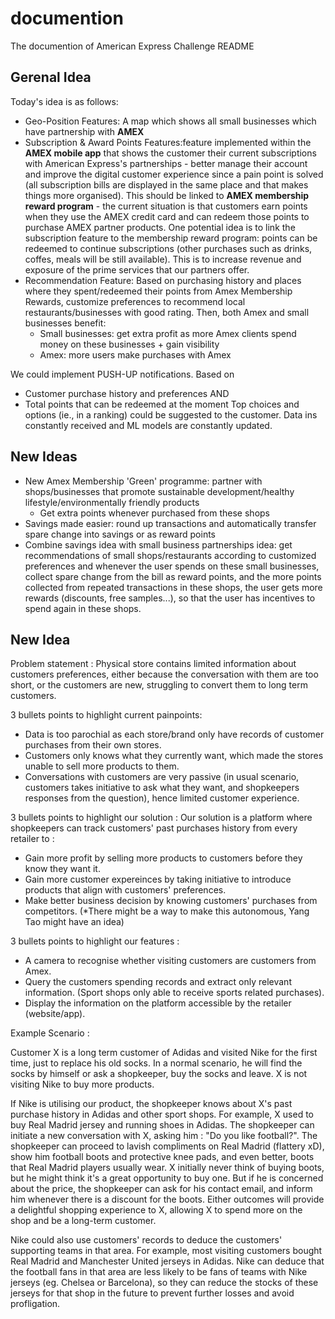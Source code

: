 # documention
The documention of American Express Challenge README

## Gerenal Idea
Today's idea is as follows:
* Geo-Position Features: A map which shows all small businesses which have partnership with **AMEX**
* Subscription & Award Points Features:feature implemented within the **AMEX mobile app** that shows the 
customer their current subscriptions with American Express's partnerships - better manage their account and improve
the digital customer experience since a pain point is solved (all subscription bills are displayed
in the same place and that makes things more organised).
This should be linked to **AMEX membership reward program** - the current situation is that customers
earn points when they use the AMEX credit card and can redeem those points to purchase AMEX partner products.
One potential idea is to link the subscription feature to the membership reward program: points can be redeemed 
to continue subscriptions (other purchases such as drinks, coffes, meals will be still available).
This is to increase revenue and exposure of the prime services that our partners offer.
* Recommendation Feature:  Based on purchasing history and places where they spent/redeemed their points from Amex Membership Rewards, customize preferences to recommend local restaurants/businesses with good rating. Then, both Amex and small businesses benefit:
   - Small businesses: get extra profit as more Amex clients spend money on these businesses + gain visibility 
   - Amex: more users make purchases with Amex 
   
We could implement PUSH-UP notifications. Based on
  - Customer purchase history and preferences
  AND
  - Total points that can be redeemed at the moment
Top choices and options (ie., in a ranking) could be suggested to the customer. Data ins constantly received and ML models are
constantly updated.





## New Ideas
* New Amex Membership 'Green' programme: partner with shops/businesses that promote sustainable development/healthy lifestyle/environmentally friendly products
   - Get extra points whenever purchased from these shops
* Savings made easier: round up transactions and automatically transfer spare change into savings or as reward points
* Combine savings idea with small business partnerships idea: get recommendations of small shops/restaurants according to customized preferences and whenever the user spends on these small businesses, collect spare change from the bill as reward points, and the more points collected from repeated transactions in these shops, the user gets more rewards (discounts, free samples...), so that the user has incentives to spend again in these shops.

## New Idea
Problem statement :  Physical store contains limited information about customers preferences, either because the conversation with them are too short, or the customers are new, struggling to convert them to long term customers.

3 bullets points to highlight current painpoints:
- Data is too parochial as each store/brand only have records of customer purchases from their own stores.
- Customers only knows what they currently want, which made the stores unable to sell more products to them.
- Conversations with customers are very passive (in usual scenario, customers takes initiative to ask what they want, and shopkeepers responses from the question), hence limited customer experience.

3 bullets points to highlight our solution :
Our solution is a platform where shopkeepers can track customers' past purchases history from every retailer to :
- Gain more profit by selling more products to customers before they know they want it.
- Gain more customer expereinces by taking initiative to introduce products that align with customers' preferences.
- Make better business decision by knowing customers' purchases from competitors. (*There might be a way to make this autonomous, Yang Tao might have an idea)

3 bullets points to highlight our features :
- A camera to recognise whether visiting customers are customers from Amex.
- Query the customers spending records and extract only relevant information. (Sport shops only able to receive sports related purchases).
- Display the information on the platform accessible by the retailer (website/app).

Example Scenario : 

Customer X is a long term customer of Adidas and visited Nike for the first time, just to replace his old socks. In a normal scenario, he will find the socks by himself or ask a shopkeeper, buy the socks and leave. X is not visiting Nike to buy more products.

If Nike is utilising our product, the shopkeeper knows about X's past purchase history in Adidas and other sport shops. For example, X used to buy Real Madrid jersey and running shoes in Adidas. The shopkeeper can initiate a new conversation with X, asking him : "Do you like football?". The shopkeeper can proceed to lavish compliments on Real Madrid (flattery xD), show him football boots and protective knee pads, and even better, boots that Real Madrid players usually wear. X initially never think of buying boots, but he might think it's a great opportunity to buy one. But if he is concerned about the price, the shopkeeper can ask for his contact email, and inform him whenever there is a discount for the boots. Either outcomes will provide a delightful shopping experience to X, allowing X to spend more on the shop and be a long-term customer.

Nike could also use customers' records to deduce the customers' supporting teams in that area. For example, most visiting customers bought Real Madrid and Manchester United jerseys in Adidas. Nike can deduce that the football fans in that area are less likely to be fans of teams with Nike jerseys (eg. Chelsea or Barcelona), so they can reduce the stocks of these jerseys for that shop in the future to prevent further losses and avoid profligation.
